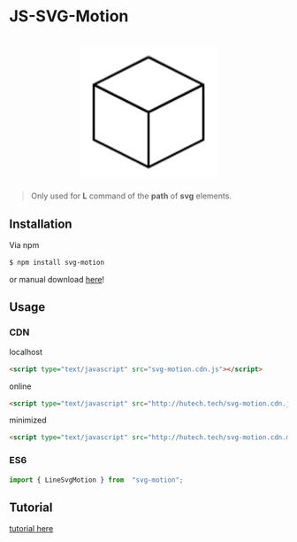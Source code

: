 # JS-SVG-Motion

<h1 align="center">
  <img src="logo.png" width="250"/>
</h1>

> Only used for **L** command of the **path** of **svg** elements.

## Installation
Via npm
```bash
$ npm install svg-motion
```

or manual download [here](https://github.com/GiangVan/js-svg-motion/tree/master/dist/svg-motion)!

## Usage
### CDN
localhost
```html
<script type="text/javascript" src="svg-motion.cdn.js"></script>
```
online
```html
<script type="text/javascript" src="http://hutech.tech/svg-motion.cdn.js"></script>
```
minimized
```html
<script type="text/javascript" src="http://hutech.tech/svg-motion.cdn.min.js"></script>
```
### ES6
```javascript
import { LineSvgMotion } from  "svg-motion";
```

## Tutorial
[tutorial here](http://hutech.tech/svg-motion.html)
